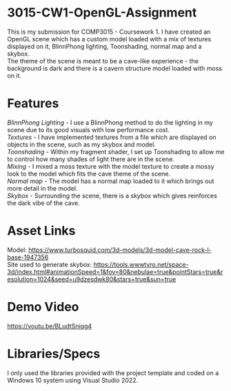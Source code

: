 # 3015-CW1-OpenGL-Assignment
This is my submission for COMP3015 - Coursework 1. I have created an OpenGL scene which has a custom model loaded with a mix of textures displayed on it, BlinnPhong lighting, Toonshading, normal map and a skybox.  
The theme of the scene is meant to be a cave-like experience - the background is dark and there is a cavern structure model loaded with moss on it.  

# Features
*BlinnPhong Lighting* - I use a BlinnPhong method to do the lighting in my scene due to its good visuals with low performance cost.  
*Textures* - I have implemented textures from a file which are displayed on objects in the scene, such as my skybox and model.  
*Toonshading* - Within my fragment shader, I set up Toonshading to allow me to control how many shades of light there are in the scene.  
*Mixing* - I mixed a moss texture with the model texture to create a mossy look to the model which fits the cave theme of the scene.  
*Normal map* - The model has a normal map loaded to it which brings out more detail in the model.  
*Skybox* - Surrounding the scene, there is a skybox which gives reinforces the dark vibe of the cave.  

# Asset Links
Model: https://www.turbosquid.com/3d-models/3d-model-cave-rock-l-base-1947356  
Site used to generate skybox: https://tools.wwwtyro.net/space-3d/index.html#animationSpeed=1&fov=80&nebulae=true&pointStars=true&resolution=1024&seed=u9dzesdwk80&stars=true&sun=true  

# Demo Video
https://youtu.be/BLudtSniqg4  

# Libraries/Specs
I only used the libraries provided with the project template and coded on a Windows 10 system using Visual Studio 2022.  

